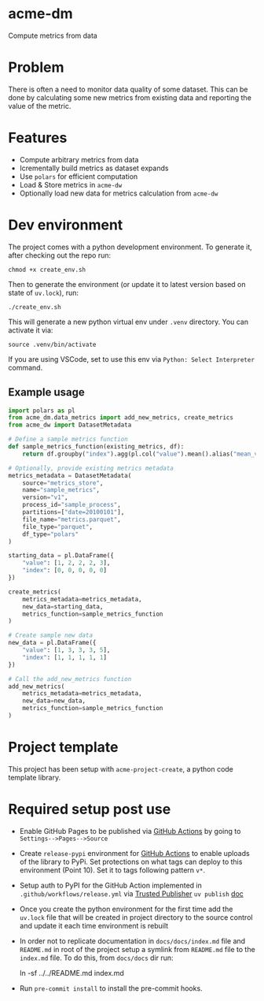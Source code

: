# acme-dm

Compute metrics from data

# Problem

There is often a need to monitor data quality of some dataset.
This can be done by calculating some new metrics from existing data and reporting the value of the metric.

# Features

* Compute arbitrary metrics from data
* Icrementally build metrics as dataset expands
* Use `polars` for efficient computation
* Load & Store metrics in `acme-dw`
* Optionally load new data for metrics calculation from `acme-dw`

# Dev environment

The project comes with a python development environment.
To generate it, after checking out the repo run:

    chmod +x create_env.sh

Then to generate the environment (or update it to latest version based on state of `uv.lock`), run:

    ./create_env.sh

This will generate a new python virtual env under `.venv` directory. You can activate it via:

    source .venv/bin/activate

If you are using VSCode, set to use this env via `Python: Select Interpreter` command.

## Example usage

```python
import polars as pl
from acme_dm.data_metrics import add_new_metrics, create_metrics
from acme_dw import DatasetMetadata

# Define a sample metrics function
def sample_metrics_function(existing_metrics, df):
    return df.groupby("index").agg(pl.col("value").mean().alias("mean_value"))

# Optionally, provide existing metrics metadata
metrics_metadata = DatasetMetadata(
    source="metrics_store",
    name="sample_metrics",
    version="v1",
    process_id="sample_process",
    partitions=["date=20100101"],
    file_name="metrics.parquet",
    file_type="parquet",
    df_type="polars"
)

starting_data = pl.DataFrame({
    "value": [1, 2, 2, 2, 3],
    "index": [0, 0, 0, 0, 0]
})

create_metrics(
    metrics_metadata=metrics_metadata,
    new_data=starting_data,
    metrics_function=sample_metrics_function
)

# Create sample new data
new_data = pl.DataFrame({
    "value": [1, 3, 3, 3, 5],
    "index": [1, 1, 1, 1, 1]
})

# Call the add_new_metrics function
add_new_metrics(
    metrics_metadata=metrics_metadata,
    new_data=new_data,
    metrics_function=sample_metrics_function
)
```

# Project template

This project has been setup with `acme-project-create`, a python code template library.

# Required setup post use

* Enable GitHub Pages to be published via [GitHub Actions](https://docs.github.com/en/pages/getting-started-with-github-pages/configuring-a-publishing-source-for-your-github-pages-site#publishing-with-a-custom-github-actions-workflow) by going to `Settings-->Pages-->Source`
* Create `release-pypi` environment for [GitHub Actions](https://docs.github.com/en/actions/managing-workflow-runs-and-deployments/managing-deployments/managing-environments-for-deployment#creating-an-environment) to enable uploads of the library to PyPi. Set protections on what tags can deploy to this environment (Point 10). Set it to tags following pattern `v*`.
* Setup auth to PyPI for the GitHub Action implemented in `.github/workflows/release.yml` via [Trusted Publisher](https://docs.pypi.org/trusted-publishers/adding-a-publisher/) `uv publish` [doc](https://docs.astral.sh/uv/guides/publish/#publishing-your-package)
* Once you create the python environment for the first time add the `uv.lock` file that will be created in project directory to the source control and update it each time environment is rebuilt
* In order not to replicate documentation in `docs/docs/index.md` file and `README.md` in root of the project setup a symlink from `README.md` file to the `index.md` file.
To do this, from `docs/docs` dir run:

    ln -sf ../../README.md index.md
* Run `pre-commit install` to install the pre-commit hooks.